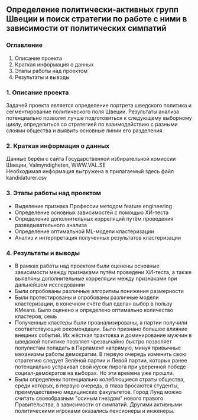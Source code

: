 ## Определение политически-активных групп Швеции и поиск стратегии по работе с ними в зависимости от политических симпатий
### Оглавление
1. Описание проекта
2. Краткая информация о данных
3. Этапы работы над проектом
4. Результаты и выводы

### 1. Описание проекта
Задачей проекта является определение портрета шведского политика и сегментирование политического поля Швеции. Результаты анализа потенциально позволят лучше подготовиться к следующему выборному циклу, определиться со стратегией по взаимодействию с разными слоями общества и выявить основные линии его разделения.

### 2. Краткая информация о данных
Данные берём с сайта Государственной избирательной комиссии Швеции, Valmyndigheten, WWW.VAL.SE </br> 
Необходимая информация выгружена в прилагаемый здесь файл kandidaturer.csv

### 3. Этапы работы над проектом
* Выделение признака Профессии методом feature engineering
* Определение основных зависимостей с помощью ХИ-теста
* Определение дополнительных корреляций путём проведения разведывательного анализа
* Определение оптимальной ML-модели кластеризации
* Анализ и интерпретация полученных результатов кластеризации

### 4. Результаты и выводы
* В рамках работы над проектом были оценены основные зависимости между признаками путём проведени ХИ-теста, а также выявляны дополнительные корреляции между признаками при дальнейшем исследовании
* Были опробованы различные алгоритмы понижения размерности
* Были протестированы и опробованы различные модели кластеризации, в конечном счёте был сделан выбор в пользу KMeans. Было оценено и определено оптимально количество кластеров, семь
* Полученные кластеры были проанализированы, а партии получили соответствующие рекомендации. Было признано большое влияние внешних событий. Их жёсткая трактовка и доминирование мужчин в шведской политике позвляет чрезвычайно быстро  позволяет популистам попадать в Парламент напрямую, минуя привычные механизмы работы демократии. В первую очередь изменить свою стратегию следует Зелёной партии и Левой партии, которых ранее потенциально устраивал свой кусок пирога при уверенной победе социал-демократов на выборах. Но эти времена уже прошли. 
* Были определены потенциально колеблющиеся страты общества, среди которых, в первую очередь, в глаза бросаются студенты, преимущественно медицинских факультетов. Город Лунд можно считать своеобразным "осиным гнездом" нового правого Правительства, в зависимости от симпатий. Другими активными политическими игроками оказались пенсионеры и инженеры.
